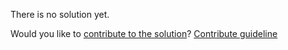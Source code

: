 
There is no solution yet.

Would you like to [contribute to the solution](https://github.com/BFEdev/BFE.dev-solutions/blob/main/problem/find-the-k-th-largest-element-in-an-unsorted-array_en.md)? [Contribute guideline](https://github.com/BFEdev/BFE.dev-solutions#how-to-contribute)
